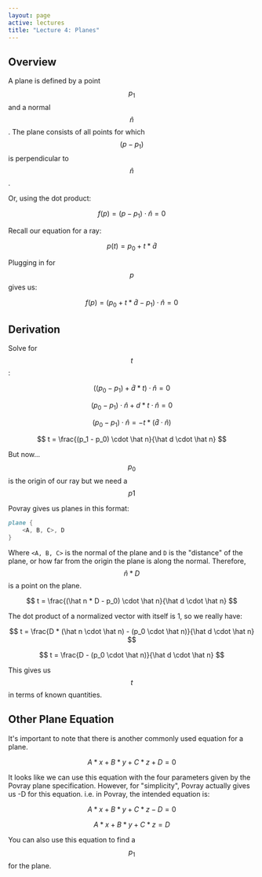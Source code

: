 ```yaml
---
layout: page
active: lectures
title: "Lecture 4: Planes"
---
```


## Overview

A plane is defined by a point $$p_1$$ and a normal $$\hat n$$.
The plane consists of all points for which $$(p-p_1)$$ is perpendicular to $$\hat n$$.

Or, using the dot product:

$$ f(p) = (p - p_1) \cdot \hat n = 0 $$

Recall our equation for a ray:

$$ p(t) = p_0 + t * \hat d $$

Plugging in for $$p$$ gives us:

$$ f(p) = (p_0 + t * \hat d - p_1) \cdot \hat n = 0 $$



## Derivation

Solve for $$t$$:

$$ ((p_0 - p_1) + \hat d * t) \cdot \hat n = 0 $$

$$ (p_0 - p_1) \cdot \hat n + d * t \cdot \hat n = 0 $$

$$ (p_0 -p_1) \cdot \hat n = -t * (\hat d \cdot \hat n) $$

$$ t = \frac{(p_1 - p_0) \cdot \hat n}{\hat d \cdot \hat n} $$

But now... $$p_0$$ is the origin of our ray but we need a $$p1$$

Povray gives us planes in this format:

```POV-Ray
plane {
    <A, B, C>, D
}
```

Where `<A, B, C>` is the normal of the plane and `D` is the "distance" of the plane, or how far from the origin the plane is along the normal.
Therefore, $$\hat n * D$$ is a point on the plane.

$$ t = \frac{(\hat n * D - p_0) \cdot \hat n}{\hat d \cdot \hat n} $$

The dot product of a normalized vector with itself is 1, so we really have:

$$ t = \frac{D * (\hat n \cdot \hat n) - (p_0 \cdot \hat n)}{\hat d \cdot \hat n} $$

$$ t = \frac{D - (p_0 \cdot \hat n)}{\hat d \cdot \hat n} $$

This gives us $$t$$ in terms of known quantities.

## Other Plane Equation

It's important to note that there is another commonly used equation for a plane.

$$ A*x + B*y + C*z + D = 0 $$

It looks like we can use this equation with the four parameters given by the Povray plane specification.
However, for "simplicity", Povray actually gives us -D for this equation.
i.e. in Povray, the intended equation is:

$$ A*x + B*y + C*z - D = 0 $$

$$ A*x + B*y + C*z = D $$

You can also use this equation to find a $$p_1$$ for the plane.

